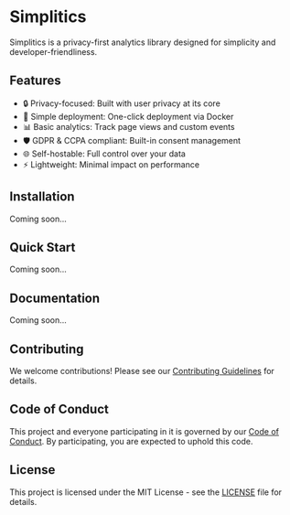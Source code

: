# Simplitics

Simplitics is a privacy-first analytics library designed for simplicity and developer-friendliness.

## Features

- 🔒 Privacy-focused: Built with user privacy at its core
- 🚀 Simple deployment: One-click deployment via Docker
- 📊 Basic analytics: Track page views and custom events
- 🛡️ GDPR & CCPA compliant: Built-in consent management
- 🌐 Self-hostable: Full control over your data
- ⚡ Lightweight: Minimal impact on performance

## Installation

Coming soon...

## Quick Start

Coming soon...

## Documentation

Coming soon...

## Contributing

We welcome contributions! Please see our [Contributing Guidelines](CONTRIBUTING.md) for details.

## Code of Conduct

This project and everyone participating in it is governed by our [Code of Conduct](CODE_OF_CONDUCT.md). By participating, you are expected to uphold this code.

## License

This project is licensed under the MIT License - see the [LICENSE](LICENSE) file for details.